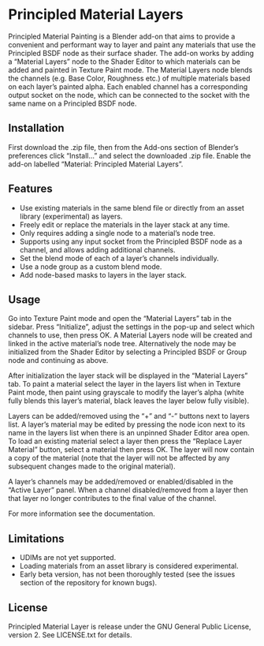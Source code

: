 # Principled Material Layers
Principled Material Painting is a Blender add-on that aims to provide a
convenient and performant way to layer and paint any materials that use the
Principled BSDF node as their surface shader.
The add-on works by adding a “Material Layers” node to the Shader Editor to
which materials can be added and painted in Texture Paint mode. The Material
Layers node blends the channels (e.g. Base Color, Roughness etc.)  of multiple
materials based on each layer’s painted alpha. Each enabled channel has a
corresponding output socket on the node, which can be connected to the socket
with the same name on a Principled BSDF node.

## Installation
First download the .zip file, then from the Add-ons section of Blender’s
preferences click “Install...” and select the downloaded .zip file.
Enable the add-on labelled “Material: Principled Material Layers”.

## Features
- Use existing materials in the same blend file or directly from an asset
library (experimental) as layers.
- Freely edit or replace the materials in the layer stack at any time.
- Only requires adding a single node to a material’s node tree.
- Supports using any input socket from the Principled BSDF node as a channel,
and allows adding additional channels.
- Set the blend mode of each of a layer’s channels individually.
- Use a node group as a custom blend mode.
- Add node-based masks to layers in the layer stack.

## Usage
Go into Texture Paint mode and open the “Material Layers” tab in the sidebar.
Press “Initialize”, adjust the settings in the pop-up and select which channels
to use, then press OK. A Material Layers node will be created and linked in the
active material’s node tree. Alternatively the node may be initialized from the
Shader Editor by selecting a Principled BSDF or Group node and continuing as
above.

After initialization the layer stack will be displayed in the
“Material Layers” tab. To paint a material select the layer in the layers list
when in Texture Paint mode, then paint using grayscale to modify the layer’s
alpha (white fully blends this layer’s material, black leaves the layer below
fully visible).

Layers can be added/removed using the “+” and “-” buttons next to layers list.
A layer’s material may be edited by pressing the node icon next to its name in
the layers list when there is an unpinned Shader Editor area open.
To load an existing material select a layer then press the “Replace Layer
Material” button, select a material then press OK. The layer will now contain a
copy of the material (note that the layer will not be affected by any subsequent
changes made to the original material).

A layer’s channels may be added/removed or enabled/disabled in the
“Active Layer” panel. When a channel disabled/removed from a layer then that
layer no longer contributes to the final value of the channel.

For more information see the documentation.

## Limitations
- UDIMs are not yet supported.
- Loading materials from an asset library is considered experimental.
- Early beta version, has not been thoroughly tested (see the issues section of
 the repository for known bugs).
 
## License
Principled Material Layer is release under the GNU General Public License, 
version 2. See LICENSE.txt for details. 
